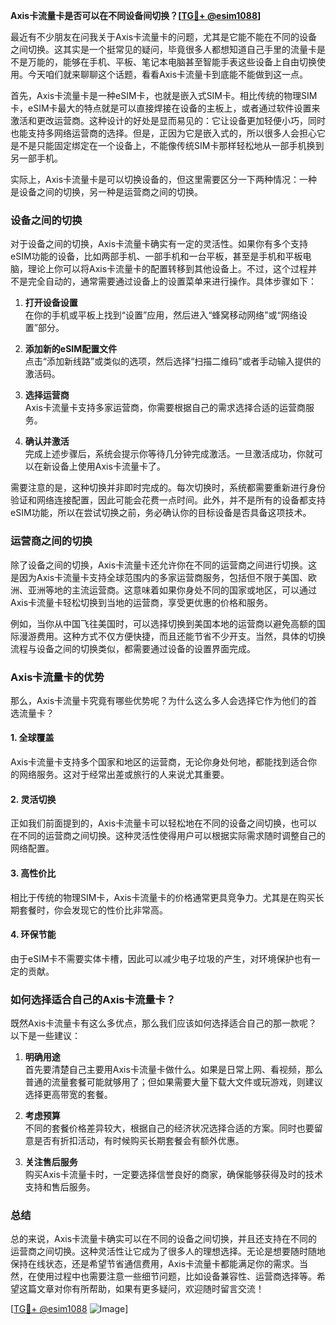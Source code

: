 **Axis卡流量卡是否可以在不同设备间切换？[[TG💪+ @esim1088](https://t.me/s/esim1088)]**

最近有不少朋友在问我关于Axis卡流量卡的问题，尤其是它能不能在不同的设备之间切换。这其实是一个挺常见的疑问，毕竟很多人都想知道自己手里的流量卡是不是万能的，能够在手机、平板、笔记本电脑甚至智能手表这些设备上自由切换使用。今天咱们就来聊聊这个话题，看看Axis卡流量卡到底能不能做到这一点。

首先，Axis卡流量卡是一种eSIM卡，也就是嵌入式SIM卡。相比传统的物理SIM卡，eSIM卡最大的特点就是可以直接焊接在设备的主板上，或者通过软件设置来激活和更改运营商。这种设计的好处是显而易见的：它让设备更加轻便小巧，同时也能支持多网络运营商的选择。但是，正因为它是嵌入式的，所以很多人会担心它是不是只能固定绑定在一个设备上，不能像传统SIM卡那样轻松地从一部手机换到另一部手机。

实际上，Axis卡流量卡是可以切换设备的，但这里需要区分一下两种情况：一种是设备之间的切换，另一种是运营商之间的切换。

### **设备之间的切换**

对于设备之间的切换，Axis卡流量卡确实有一定的灵活性。如果你有多个支持eSIM功能的设备，比如两部手机、一部手机和一台平板，甚至是手机和平板电脑，理论上你可以将Axis卡流量卡的配置转移到其他设备上。不过，这个过程并不是完全自动的，通常需要通过设备上的设置菜单来进行操作。具体步骤如下：

1. **打开设备设置**  
   在你的手机或平板上找到“设置”应用，然后进入“蜂窝移动网络”或“网络设置”部分。

2. **添加新的eSIM配置文件**  
   点击“添加新线路”或类似的选项，然后选择“扫描二维码”或者手动输入提供的激活码。

3. **选择运营商**  
   Axis卡流量卡支持多家运营商，你需要根据自己的需求选择合适的运营商服务。

4. **确认并激活**  
   完成上述步骤后，系统会提示你等待几分钟完成激活。一旦激活成功，你就可以在新设备上使用Axis卡流量卡了。

需要注意的是，这种切换并非即时完成的。每次切换时，系统都需要重新进行身份验证和网络连接配置，因此可能会花费一点时间。此外，并不是所有的设备都支持eSIM功能，所以在尝试切换之前，务必确认你的目标设备是否具备这项技术。

### **运营商之间的切换**

除了设备之间的切换，Axis卡流量卡还允许你在不同的运营商之间进行切换。这是因为Axis卡流量卡支持全球范围内的多家运营商服务，包括但不限于美国、欧洲、亚洲等地的主流运营商。这意味着如果你身处不同的国家或地区，可以通过Axis卡流量卡轻松切换到当地的运营商，享受更优惠的价格和服务。

例如，当你从中国飞往美国时，可以选择切换到美国本地的运营商以避免高额的国际漫游费用。这种方式不仅方便快捷，而且还能节省不少开支。当然，具体的切换流程与设备之间的切换类似，都需要通过设备的设置界面完成。

### **Axis卡流量卡的优势**

那么，Axis卡流量卡究竟有哪些优势呢？为什么这么多人会选择它作为他们的首选流量卡？

#### **1. 全球覆盖**
Axis卡流量卡支持多个国家和地区的运营商，无论你身处何地，都能找到适合你的网络服务。这对于经常出差或旅行的人来说尤其重要。

#### **2. 灵活切换**
正如我们前面提到的，Axis卡流量卡可以轻松地在不同的设备之间切换，也可以在不同的运营商之间切换。这种灵活性使得用户可以根据实际需求随时调整自己的网络配置。

#### **3. 高性价比**
相比于传统的物理SIM卡，Axis卡流量卡的价格通常更具竞争力。尤其是在购买长期套餐时，你会发现它的性价比非常高。

#### **4. 环保节能**
由于eSIM卡不需要实体卡槽，因此可以减少电子垃圾的产生，对环境保护也有一定的贡献。

### **如何选择适合自己的Axis卡流量卡？**

既然Axis卡流量卡有这么多优点，那么我们应该如何选择适合自己的那一款呢？以下是一些建议：

1. **明确用途**  
   首先要清楚自己主要用Axis卡流量卡做什么。如果是日常上网、看视频，那么普通的流量套餐可能就够用了；但如果需要大量下载大文件或玩游戏，则建议选择更高带宽的套餐。

2. **考虑预算**  
   不同的套餐价格差异较大，根据自己的经济状况选择合适的方案。同时也要留意是否有折扣活动，有时候购买长期套餐会有额外优惠。

3. **关注售后服务**  
   购买Axis卡流量卡时，一定要选择信誉良好的商家，确保能够获得及时的技术支持和售后服务。

### **总结**

总的来说，Axis卡流量卡确实可以在不同的设备之间切换，并且还支持在不同的运营商之间切换。这种灵活性让它成为了很多人的理想选择。无论是想要随时随地保持在线状态，还是希望节省通信费用，Axis卡流量卡都能满足你的需求。当然，在使用过程中也需要注意一些细节问题，比如设备兼容性、运营商选择等。希望这篇文章对你有所帮助，如果有更多疑问，欢迎随时留言交流！

[[TG💪+ @esim1088](https://t.me/s/esim1088) ![Image](https://i.postimg.cc/4NQfJmqS/Snipaste-2025-05-13-00-14-12.png)]